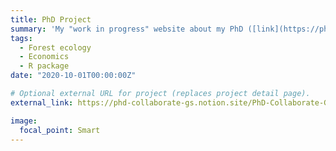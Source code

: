```yaml
---
title: PhD Project
summary: 'My "work in progress" website about my PhD ([link](https://phd-collaborate-gs.notion.site/PhD-Collaborate-G-Salzet-480c68d234464ceba8466f02c67c5dcd)).'
tags:
  - Forest ecology
  - Economics
  - R package
date: "2020-10-01T00:00:00Z"

# Optional external URL for project (replaces project detail page).
external_link: https://phd-collaborate-gs.notion.site/PhD-Collaborate-G-Salzet-480c68d234464ceba8466f02c67c5dcd

image:
  focal_point: Smart
---
```


